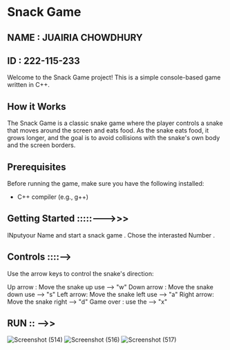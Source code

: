 # Snack Game
## NAME : JUAIRIA CHOWDHURY
## ID :  222-115-233

Welcome to the Snack Game project! This is a simple console-based game written in C++.

## How it Works

The Snack Game is a classic snake game where the player controls a snake that moves around the screen and eats food. As the snake eats food, it grows longer, and the goal is to avoid collisions with the snake's own body and the screen borders.

## Prerequisites

Before running the game, make sure you have the following installed:

- C++ compiler (e.g., g++)

## Getting Started :::::--->>>
INputyour Name and start a snack game .
Chose the interasted Number . 


## Controls ::::-->

Use the arrow keys to control the snake's direction:

Up arrow : Move the snake up use --> "w"
Down arrow : Move the snake down use -->  "s"
Left arrow: Move the snake left use -->  "a"
Right arrow: Move the snake right -->   "d" 
Game over : use the --> "x"
## RUN :: -->>
![Screenshot (514)](https://github.com/Juairia-chowdhury/snack-game/assets/142811842/57ddbabd-c0bb-4699-a84f-8f01d2d78557)
![Screenshot (516)](https://github.com/Juairia-chowdhury/snack-game/assets/142811842/ffed8c02-9569-4823-8775-f6bc3d94cadb)
![Screenshot (517)](https://github.com/Juairia-chowdhury/snack-game/assets/142811842/395cdb8c-f004-47af-b91b-d229a968754a)

